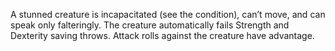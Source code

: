 A stunned creature is incapacitated (see the condition), can’t move, and can speak only falteringly.
The creature automatically fails Strength and Dexterity saving throws.
Attack rolls against the creature have advantage.
